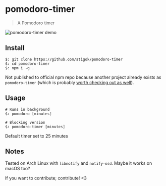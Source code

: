 # pomodoro-timer

> A Pomodoro timer

![pomodoro-timer demo](https://68.media.tumblr.com/dbf0a81df3ce009531fd3f4b8cc98626/tumblr_ohrt1g04ZU1shy4i0o1_400.png)

## Install

    $: git clone https://github.com/stigok/pomodoro-timer
    $: cd pomodoro-timer
    $: npm i -g .

Not published to official npm repo because another project already exists as `pomodoro-timer` (which is probably [worth checking out as well](https://github.com/niftylettuce/pomodoro-timer)).

## Usage

    # Runs in background
    $: pomodoro [minutes]

    # Blocking version
    $: pomodoro-timer [minutes]

Default timer set to 25 minutes

## Notes

Tested on Arch Linux with `libnotify` and `notify-osd`. Maybe it works on macOS too?

If you want to contribute; contribute! <3

